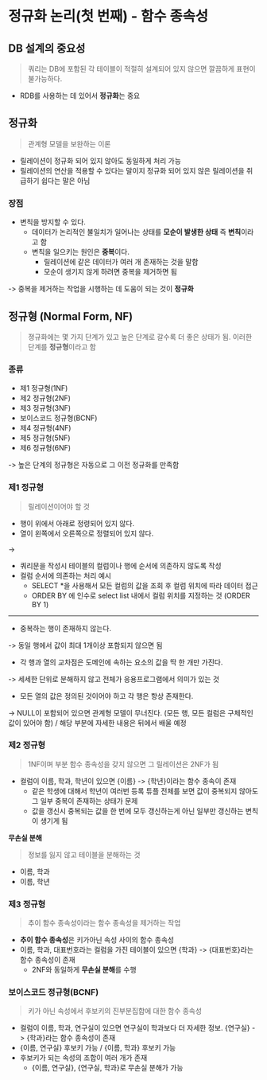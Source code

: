 # 정규화 논리(첫 번째) - 함수 종속성
## DB 설계의 중요성

> 쿼리는 DB에 포함된 각 테이블이 적절히 설계되어 있지 않으면 깔끔하게 표현이 불가능하다.

- RDB를 사용하는 데 있어서 **정규화**는 중요

## 정규화

> 관계형 모델을 보완하는 이론

- 릴레이션이 정규화 되어 있지 않아도 동일하게 처리 가능
- 릴레이션의 연산을 적용할 수 있다는 말이지 정규화 되어 있지 않은 릴레이션을 취급하기 쉽다는 말은 아님

### 장점

- 변칙을 방지할 수 있다.
    - 데이터가 논리적인 불일치가 일어나는 상태를 **모순이 발생한 상태** 즉 **변칙**이라고 함
    - 변칙을 일으키는 원인은 **중복**이다. 
        - 릴레이션에 같은 데이터가 여러 개 존재하는 것을 말함
        - 모순이 생기지 않게 하려면 중복을 제거하면 됨

-> 중복을 제거하는 작업을 시행하는 데 도움이 되는 것이 **정규화**

## 정규형 (Normal Form, NF)

> 졍규화에는 몇 가지 단계가 있고 높은 단계로 갈수록 더 좋은 상태가 됨. 이러한 단계를 **정규형**이라고 함

### 종류

- 제1 정규형(1NF)
- 제2 정규형(2NF)
- 제3 정규형(3NF)
- 보이스코드 정규형(BCNF)
- 제4 정규형(4NF)
- 제5 정규형(5NF)
- 제6 정규형(6NF)

-> 높은 단계의 정규형은 자동으로 그 이전 정규화를 만족함
 
### 제1 정규형

> 릴레이션이어야 할 것

- 행이 위에서 아래로 정령되어 있지 않다.
- 열이 왼쪽에서 오른쪽으로 정렬되어 있지 않다.

->  
- 쿼리문을 작성시 테이블의 컬럼이나 행에 순서에 의존하지 않도록 작성
- 컬럼 순서에 의존하는 처리 예시
    - SELECT *을 사용해서 모든 컬럼의 값을 조회 후 컬럼 위치에 따라 데이터 접근
    - ORDER BY 에 인수로 select list 내에서 컬럼  위치를 지정하는 것 (ORDER BY 1)
---
- 중복하는 행이 존재하지 않는다.

-> 동일 행에서 값이 최대 1개이상 포함되지 않으면 됨

- 각 행과 열의 교차점은 도메인에 속하는 요소의 값을 딱 한 개만 가진다.

-> 세세한 단위로 분해하지 않고 전체가 응용프로그램에서 의미가 있는 것

- 모든 열의 값은 정의된 것이어야 하고 각 행은 항상 존재한다.

-> NULL이 포함되어 있으면 관계형 모델이 무너진다. (모든 행, 모든 컬럼은 구체적인 값이 있어야 함) / 해당 부분에 자세한 내용은 뒤에서 배울 예정

### 제2 정규형

> 1NF이며 부분 함수 종속성을 갖지 않으면 그 릴레이션은 2NF가 됨

- 컬럼이 이름, 학과, 학년이 있으면 {이름} -> {학년}이라는 함수 종속이 존재
    - 같은 학생에 대해서 학년이 여러번 등록 튜플 전체를 보면 값이 중복되지 않아도 그 일부 중복이 존재하는 상태가 문제
    - 값을 갱신시 중복되는 값을 한 번에 모두 갱신하는게 아닌 일부만 갱신하는 변칙이 생기게 됨

**무손실 분해**

> 정보를 잃지 않고 테이블을 분해하는 것

- 이름, 학과
- 이름, 학년

### 제3 정규형

> 추이 함수 종속성이라는 함수 종속성을 제거하는 작업

- **추이 함수 종속성**은 키가아닌 속성 사이의 함수 종속성
- 이름, 학과, 대표번호라는 컬럼을 가진 테이블이 있으면 {학과} -> {대표번호}라는 함수 종속성이 존재
    - 2NF와 동일하게 **무손실 분해**를 수행

### 보이스코드 정규형(BCNF)

> 키가 아닌 속성에서 후보키의 진부분집합에 대한 함수 종속성

- 컬럼이 이름, 학과, 연구실이 있으면 연구실이 학과보다 더 자세한 정보. {연구실} -> {학과}라는 함수 종속성이 존재
- {이름, 연구실} 후보키 가능 / {이름, 학과} 후보키 가능
- 후보키가 되는 속성의 조합이 여러 개가 존재
    - {이름, 연구실}, {연구실, 학과}로 무손실 분해가 가능